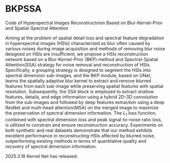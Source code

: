 # BKPSSA
Code of Hyperspectral Images Reconstructoion Based on Blur-Kernel-Prior and Spatial-Spectral Attention

Aiming at the problem of spatial detail loss and spectral feature degradation in hyperspectral images (HSIs) characterized as blur often caused by various noises during image acquisition and methods of removing blur noise designed on HSIs are insufficient, we propose a HSIs reconstruction network based on a Blur-Kernel-Prior (BKP) method and Spectral-Spatial Attention(SSA) strategy for noise removal and reconstruction of HSIs. Specifically, a grouping strategy is designed to segment the HSIs into spectral dimension sub-images, and the BKP module, based on UNet, learns the spatially adaptive blur kernel to extract and remove blurred features from each sub-image while preserving spatial features with spatial resolution. Subsequently, the SSA block is employed to extract shallow features, details, and edge information using a hybrid 2D-3D convolution from the sub-images and followed by deep features extraction using a deep ResNet and multi-head attention(MSA) on the merged image to maximize the preservation of spectral dimension information. The $L_1$ loss function, combined with spectral dimension loss and peak signal-to-noise ratio loss, is utilized to constrain and ensure reconstruction accuracy. Experiments on both synthetic and real datasets demonstrate that our method exhibits excellent performance in reconstructing HSIs affected by blurred noise, outperforming existing methods in terms of quantitative quality and recovery of spectral dimension information.

2025.3.18 Kernel Net has released.
